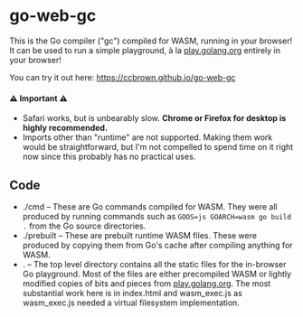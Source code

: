 # go-web-gc

This is the Go compiler ("gc") compiled for WASM, running in your browser! It can be used to run a simple playground, à la [play.golang.org](https://play.golang.org/) entirely in your browser!

You can try it out here: https://ccbrown.github.io/go-web-gc

#### ⚠️ Important ⚠️

* Safari works, but is unbearably slow. **Chrome or Firefox for desktop is highly recommended.**
* Imports other than "runtime" are not supported. Making them work would be straightforward, but I'm not compelled to spend time on it right now since this probably has no practical uses.

## Code

* ./cmd – These are Go commands compiled for WASM. They were all produced by running commands such as `GOOS=js GOARCH=wasm go build .` from the Go source directories.
* ./prebuilt – These are prebuilt runtime WASM files. These were produced by copying them from Go's cache after compiling anything for WASM.
* . – The top level directory contains all the static files for the in-browser Go playground. Most of the files are either precompiled WASM or lightly modified copies of bits and pieces from [play.golang.org](https://play.golang.org/). The most substantial work here is in index.html and wasm_exec.js as wasm_exec.js needed a virtual filesystem implementation.
